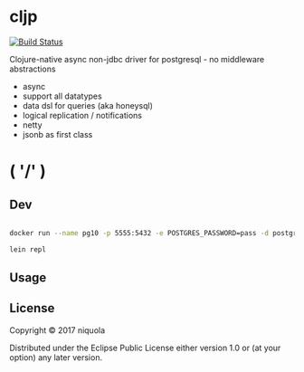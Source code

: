 # cljp

[![Build Status](https://travis-ci.org/niquola/pg-clj.svg?branch=master)](https://travis-ci.org/niquola/pg-clj)

Clojure-native async non-jdbc driver for postgresql - no middleware abstractions

* async
* support all datatypes
* data dsl for queries (aka honeysql)
* logical replication / notifications
* netty
* jsonb as first class

# ( '/' )


## Dev

```sh

docker run --name pg10 -p 5555:5432 -e POSTGRES_PASSWORD=pass -d postgres:10

lein repl

```


## Usage

## License

Copyright © 2017 niquola

Distributed under the Eclipse Public License either version 1.0 or (at
your option) any later version.
